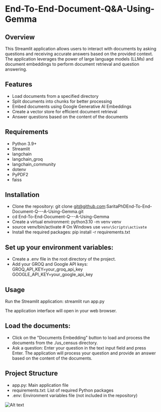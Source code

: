 # End-To-End-Document-Q&A-Using-Gemma

## Overview
This Streamlit application allows users to interact with documents by asking questions and receiving accurate answers based on the provided context. The application leverages the power of large language models (LLMs) and document embeddings to perform document retrieval and question answering.

## Features
- Load documents from a specified directory
- Split documents into chunks for better processing
- Embed documents using Google Generative AI Embeddings
- Create a vector store for efficient document retrieval
- Answer questions based on the content of the documents

## Requirements
- Python 3.9+
- Streamlit
- langchain
- langchain_groq
- langchain_community
- dotenv
- PyPDF2
- faiss

## Installation
- Clone the repository: git clone git@github.com:SaritaPhDEnd-To-End-Document-Q---A-Using-Gemma.git
- cd End-To-End-Document-Q---A-Using-Gemma
- Create a virtual environment: python3.10 -m venv venv
- source venv/bin/activate  # On Windows use `venv\Scripts\activate`
- Install the required packages: pip install -r requirements.txt

## Set up your environment variables:
- Create a .env file in the root directory of the project.
- Add your GROQ and Google API keys:
GROQ_API_KEY=your_groq_api_key
GOOGLE_API_KEY=your_google_api_key

## Usage
Run the Streamlit application: streamlit run app.py

The application interface will open in your web browser.

## Load the documents:

- Click on the "Documents Embedding" button to load and process the documents from the ./us_census directory.
- Ask a question: Enter your question in the text input field and press Enter. The application will process your question and provide an answer based on the content of the documents.

## Project Structure
- app.py: Main application file
- requirements.txt: List of required Python packages
- .env: Environment variables file (not included in the repository)

![Alt text](<Screenshot 2024-07-25 at 1.23.08 PM.png>)